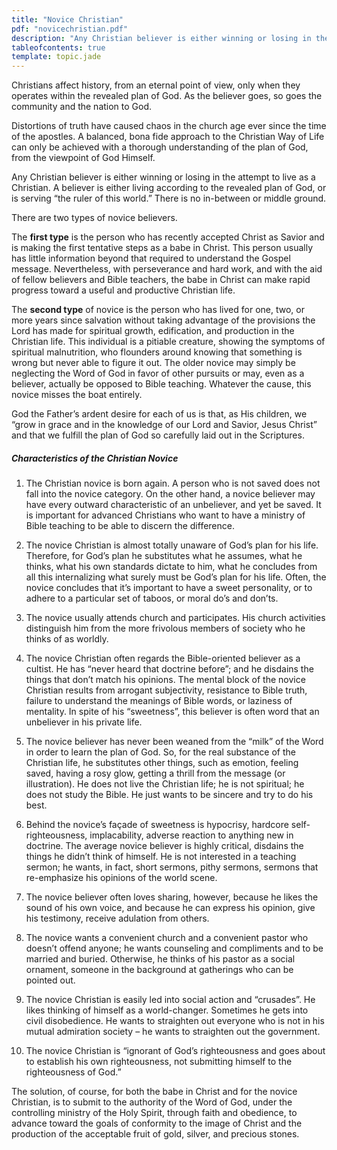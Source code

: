 ```yaml
---
title: "Novice Christian"
pdf: "novicechristian.pdf"
description: "Any Christian believer is either winning or losing in the attempt to live as a Christian. A believer is either living according to the revealed plan of God, or is serving “the ruler of this world.” There is no in-between or middle ground."
tableofcontents: true
template: topic.jade
---
```


Christians affect history, from an eternal point of view, only when they
operates within the revealed plan of God. As the believer goes, so goes
the community and the nation to God.

Distortions of truth have caused chaos in the church age ever since the
time of the apostles. A balanced, bona fide approach to the Christian
Way of Life can only be achieved with a thorough understanding of the
plan of God, from the viewpoint of God Himself.

Any Christian believer is either winning or losing in the attempt to
live as a Christian. A believer is either living according to the
revealed plan of God, or is serving “the ruler of this world.” There is
no in-between or middle ground.

There are two types of novice believers.

The **first type** is the person who has recently accepted Christ as
Savior and is making the first tentative steps as a babe in Christ. This
person usually has little information beyond that required to understand
the Gospel message. Nevertheless, with perseverance and hard work, and
with the aid of fellow believers and Bible teachers, the babe in Christ
can make rapid progress toward a useful and productive Christian life.

The **second type** of novice is the person who has lived for one, two,
or more years since salvation without taking advantage of the provisions
the Lord has made for spiritual growth, edification, and production in
the Christian life. This individual is a pitiable creature, showing the
symptoms of spiritual malnutrition, who flounders around knowing that
something is wrong but never able to figure it out. The older novice may
simply be neglecting the Word of God in favor of other pursuits or may,
even as a believer, actually be opposed to Bible teaching. Whatever the
cause, this novice misses the boat entirely.

God the Father’s ardent desire for each of us is that, as His children,
we “grow in grace and in the knowledge of our Lord and Savior, Jesus
Christ” and that we fulfill the plan of God so carefully laid out in the
Scriptures.

##### Characteristics of the Christian Novice

1.  The Christian novice is born again. A person who is not saved does
    not fall into the novice category. On the other hand, a novice
    believer may have every outward characteristic of an unbeliever, and
    yet be saved. It is important for advanced Christians who want to
    have a ministry of Bible teaching to be able to discern the
    difference.

2.  The novice Christian is almost totally unaware of God’s plan for his
    life. Therefore, for God’s plan he substitutes what he assumes, what
    he thinks, what his own standards dictate to him, what he concludes
    from all this internalizing what surely must be God’s plan for his
    life. Often, the novice concludes that it’s important to have a
    sweet personality, or to adhere to a particular set of taboos, or
    moral do’s and don’ts.

3.  The novice usually attends church and participates. His church
    activities distinguish him from the more frivolous members of
    society who he thinks of as worldly.

4.  The novice Christian often regards the Bible-oriented believer as a
    cultist. He has “never heard that doctrine before”; and he disdains
    the things that don’t match his opinions. The mental block of the
    novice Christian results from arrogant subjectivity, resistance to
    Bible truth, failure to understand the meanings of Bible words, or
    laziness of mentality. In spite of his “sweetness”, this believer is
    often word that an unbeliever in his private life.

5.  The novice believer has never been weaned from the “milk” of the
    Word in order to learn the plan of God. So, for the real substance
    of the Christian life, he substitutes other things, such as emotion,
    feeling saved, having a rosy glow, getting a thrill from the message
    (or illustration). He does not live the Christian life; he is not
    spiritual; he does not study the Bible. He just wants to be sincere
    and try to do his best.

6.  Behind the novice’s façade of sweetness is hypocrisy, hardcore
    self-righteousness, implacability, adverse reaction to anything new
    in doctrine. The average novice believer is highly critical,
    disdains the things he didn’t think of himself. He is not interested
    in a teaching sermon; he wants, in fact, short sermons, pithy
    sermons, sermons that re-emphasize his opinions of the world scene.

7.  The novice believer often loves sharing, however, because he likes
    the sound of his own voice, and because he can express his opinion,
    give his testimony, receive adulation from others.

8.  The novice wants a convenient church and a convenient pastor who
    doesn’t offend anyone; he wants counseling and compliments and to be
    married and buried. Otherwise, he thinks of his pastor as a social
    ornament, someone in the background at gatherings who can be pointed
    out.

9.  The novice Christian is easily led into social action and
    “crusades”. He likes thinking of himself as a world-changer.
    Sometimes he gets into civil disobedience. He wants to straighten
    out everyone who is not in his mutual admiration society – he wants
    to straighten out the government.

10. The novice Christian is “ignorant of God’s righteousness and goes
    about to establish his own righteousness, not submitting himself to
    the righteousness of God.”

The solution, of course, for both the babe in Christ and for the novice
Christian, is to submit to the authority of the Word of God, under the
controlling ministry of the Holy Spirit, through faith and obedience, to
advance toward the goals of conformity to the image of Christ and the
production of the acceptable fruit of gold, silver, and precious stones.


